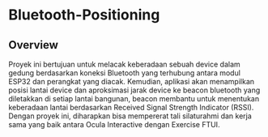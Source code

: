 # Bluetooth-Positioning

## Overview

Proyek ini bertujuan untuk melacak keberadaan sebuah device dalam gedung berdasarkan koneksi Bluetooth yang terhubung antara modul ESP32 dan perangkat yang diacak. Kemudian, aplikasi akan menampilkan posisi lantai device dan aproksimasi jarak device ke beacon bluetooth yang diletakkan di setiap lantai bangunan, beacon membantu untuk menentukan keberadaan lantai berdasarkan Received Signal Strength Indicator (RSSI). Dengan proyek ini, diharapkan bisa mempererat tali silaturahmi dan kerja sama yang baik antara Ocula Interactive dengan Exercise FTUI. 

